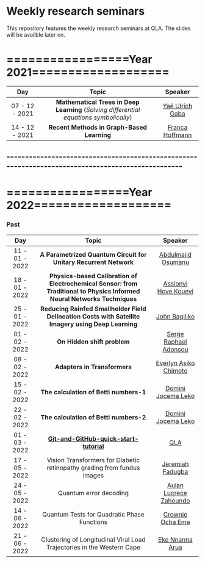 # Weekly research seminars

This repository features the weekly research seminars at QLA. The slides will be availble later on.



# =================**Year 2021**===================


| Day |         Topic   |     Speaker     |
|:-------------:|:----------------------------------------------------------:|:---------------------------------------------------:|
| 07 - 12 - 2021  | **Mathematical Trees in Deep Learning** (*Solving differential equations symbolically*) | [Yaé Ulrich Gaba](https://www.linkedin.com/in/gabayae) |
| 14 - 12 - 2021  | **Recent Methods in Graph-Based Learning** | [ Franca Hoffmann](https://francahoffmann.wordpress.com/) |

 ## --------------------------------------------------------------------------------------------------


# =================**Year 2022**===================


### **Past**


| Day |         Topic   |     Speaker     |
|:-------------:|:----------------------------------------------------------:|:---------------------------------------------------:|
| 11 - 01 - 2022  | **A Parametrized Quantum Circuit for Unitary Recurrent Network** | [Abdulmajid Osumanu](https://ca.linkedin.com/in/abdulmajid-osumanu-94a8a382) |
| 18 - 01 - 2022  | **Physics-based Calibration of Electrochemical Sensor: from Traditional to Physics Informed Neural Networks Techniques** | [Assionvi Hove Kouevi](https://rw.linkedin.com/in/assionvi-hove-kouevi-34a429142) |
| 25 - 01 - 2022  | **Reducing Rainfed Smallholder Field Delineation Costs with Satellite Imagery using Deep Learning** | [John Bagiliko](https://gh.linkedin.com/in/johnbagiliko) |
| 01 - 02 - 2022  | **On Hidden shift problem** | [Serge Raphael Adonsou](https://tg.linkedin.com/in/serge-raphael-adonsou-6161a383) |
| 08 - 02 - 2022  | **Adapters in Transformers** | [Everlyn Asiko Chimoto](https://ke.linkedin.com/in/everlyn-asiko) |
| 15 - 02 - 2022  | **The calculation of Betti numbers-1** | [Domini Jocema Leko](https://cg.linkedin.com/in/domini-jocema-leko-moutouo-644b5799) |
| 22 - 02 - 2022  | **The calculation of Betti numbers-2** | [Domini Jocema Leko](https://cg.linkedin.com/in/domini-jocema-leko-moutouo-644b5799) |
| 01 - 03 - 2022  | [**Git-and-GitHub-quick-start-tutorial**](https://github.com/QLA-ML-DS/Git-Github-Tuorial/blob/main/Tutorial-Files/the-practical.md) | [QLA](https://aims.ac.rw/quantum-leap-africa-qla/) | |
| 17 - 05 - 2022  | Vision Transformers for Diabetic retinopathy grading from fundus images | [Jeremiah Fadugba](https://www.linkedin.com/in/jeremiah-fadugba-5b3a5375/?originalSubdomain=ng) | |
| 24 - 05 - 2022  | Quantum error decoding | [Aulan Lucrece Zahoundo](https://www.linkedin.com/in/aulan-zahoundo/) | |
| 14 - 06 - 2022  |  Quantum Tests for Quadratic Phase Functions | [Crownie Ocha Eme](https://www.linkedin.com/in/crownie-eme/?originalSubdomain=gh) | |
| 21 - 06 - 2022  |  Clustering of Longitudinal Viral Load Trajectories in the Western Cape | [	Eke Nnanna Arua](https://www.linkedin.com/in/eke-arua-0036aa175/) | |









